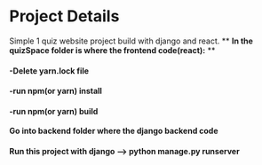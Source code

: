 # Project Details
Simple 1 quiz website project build with django and react.
** <b>In the quizSpace folder is where the frontend code(react):</b> **
<h4>-Delete yarn.lock file</h4>
<h4>-run npm(or yarn) install</h4>
<h4>-run npm(or yarn) build</h4>

<b>Go into backend folder where the django backend code</b>
<h4>Run this project with django --> python manage.py runserver</h4>

